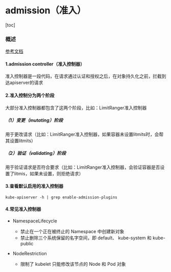 # admission（准入）

[toc]

### 概述

[参考文档](https://kubernetes.io/docs/reference/access-authn-authz/admission-controllers/)

#### 1.admission controller（准入控制器）
准入控制器是一段代码，在请求通过认证和授权之后，在对象持久化之前，拦截到达apiserver的请求

#### 2.准入控制分为两个阶段

大部分准入控制器都包含了这两个阶段，比如：LimitRanger准入控制器

##### （1）变更（mutating）阶段
用于更改请求（比如：LimitRanger准入控制器，如果容器未设置litmits时，会帮其设置litmits）

##### （2）验证（validating）阶段
用于验证请求是否符合要求（比如：LimitRanger准入控制器，会验证容器是否设置了litmis，如果未设置，则拒绝请求）

#### 3.查看默认启用的准入控制器
```shell
kube-apiserver -h | grep enable-admission-plugins
```

#### 4.常见准入控制器

* NamespaceLifecycle
  * 禁止在一个正在被终止的 Namespace 中创建新对象
  * 禁止删除三个系统保留的名字空间，即 default、 kube-system 和 kube-public

* NodeRestriction
  * 限制了 kubelet 只能修改该节点的 Node 和 Pod 对象
